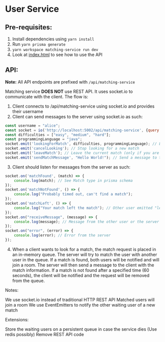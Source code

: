 # User Service

## Pre-requisites:
1. Install dependencies using `yarn install`
2. Run `yarn prisma generate`
3. `yarn workspace matching-service run dev`
4. Look at [index.html](./src/routes/index.html) to see how to use the API

## API:
**Note:** All API endpoints are prefixed with `/api/matching-service`

Matching service **DOES NOT** use REST API. It uses socket.io to communicate with the client.
The flow is:

1. Client connects to /api/matching-service using socket.io and provides their username
2. Client can send messages to the server using socket.io as such:
```js
const username = "alice";
const socket = io('http://localhost:5002/api/matching-service', {query: `username=${username}`});
const difficulties = ["easy", "medium", "hard"];
const programmingLanguage = "java";
socket.emit('lookingForMatch', difficulties, programmingLanguage); // Looks for a new match
socket.emit('cancelLooking'); // Stop looking for a new match
socket.emit('leaveMatch'); // Leave the current match (only if you are in a match)
socket.emit('sendMatchMessage', "Hello World!"); // Send a message to the other user in the match
```
3. Client should listen for messages from the server as such:
```js
socket.on('matchFound', (match) => {
    console.log(match); // See Match type in prisma schema
});
socket.on('matchNotFound', () => {
    console.log("Probably timed out, can't find a match");
});
socket.on('matchLeft', () => {
    console.log("Your match left the match"); // Other user emitted "leaveMatch"
});
socket.on("receiveMessage", (message) => {
    console.log(message); // Message from the other user or the server
});
socket.on("error", (error) => {
    console.log(error); // Error from the server
});
```
4. When a client wants to look for a match, the match request is placed in an in-memory queue. The server will try to match the user with another user in the queue. If a match is found, both users will be notified and will join a room. The server will then send a message to the client with the match information. If a match is not found after a specified time (60 seconds), the client will be notified and the request will be removed from the queue.

Notes:

We use socket.io instead of traditional HTTP REST API
Matched users will join a room
We use EventEmitters to notify the other waiting user of a new match


Extensions:

Store the waiting users on a persistent queue in case the service dies (Use redis possibly)
Remove REST API code
